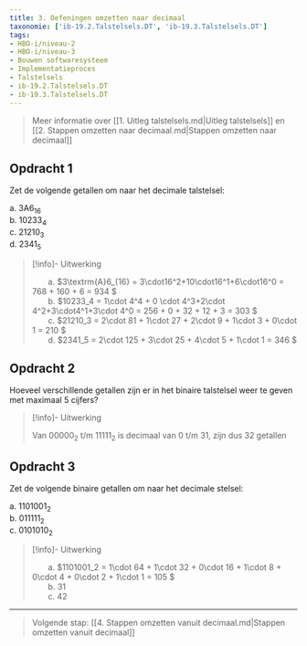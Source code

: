 ```yaml
---
title: 3. Oefeningen omzetten naar decimaal
taxonomie: ['ib-19.2.Talstelsels.DT', 'ib-19.3.Talstelsels.DT']
tags:
- HBO-i/niveau-2
- HBO-i/niveau-3
- Bouwen softwaresysteem
- Implementatieproces
- Talstelsels
- ib-19.2.Talstelsels.DT
- ib-19.3.Talstelsels.DT
---
```


> Meer informatie over [[1. Uitleg talstelsels.md|Uitleg talstelsels]]
> en [[2. Stappen omzetten naar decimaal.md|Stappen omzetten naar decimaal]]

## Opdracht 1

Zet de volgende getallen om naar het decimale talstelsel:

<!-- &nbsp;&nbsp;&nbsp;&nbsp;&nbsp;&nbsp; -->
a. $3\textrm{A}6_{16}$\
b. $10233_4$\
c. $21210_3$\
d. $2341_5$

> [!info]- Uitwerking
> 
> &nbsp;&nbsp;&nbsp;&nbsp;&nbsp;&nbsp;
> a. $3\textrm{A}6_{16} = 3\cdot16^2+10\cdot16^1+6\cdot16^0 =
> 768 + 160 + 6 = 934
> $\
> &nbsp;&nbsp;&nbsp;&nbsp;&nbsp;&nbsp;
> b. $10233_4 = 1\cdot 4^4 + 0 \cdot 4^3+2\cdot 4^2+3\cdot4^1+3\cdot 4^0 = 256 + 0 + 32 + 12 + 3 = 303
> $\
> &nbsp;&nbsp;&nbsp;&nbsp;&nbsp;&nbsp;
> c. $21210_3 = 2\cdot 81 + 1\cdot 27 + 2\cdot 9 + 1\cdot 3 + 0\cdot 1 = 210
> $\
> &nbsp;&nbsp;&nbsp;&nbsp;&nbsp;&nbsp;
> d. $2341_5 = 2\cdot 125 + 3\cdot 25 + 4\cdot 5 + 1\cdot 1 = 346
> $

## Opdracht 2

Hoeveel verschillende getallen zijn er in het binaire talstelsel weer te geven met maximaal 5 cijfers?

> [!info]- Uitwerking
>
> Van $00000_2$ t/m $11111_2$ is decimaal van 0 t/m 31, zijn dus 32 getallen

## Opdracht 3

Zet de volgende binaire getallen om naar het decimale stelsel:

a. $1101001_2$\
b. $011111_2$\
c. $0101010_2$

> [!info]- Uitwerking
> 
> &nbsp;&nbsp;&nbsp;&nbsp;&nbsp;&nbsp;
> a. $1101001_2 = 1\cdot 64 + 1\cdot 32 + 0\cdot 16 + 1\cdot 8 + 0\cdot 4 + 0\cdot 2 + 1\cdot 1 = 105
> $\
> &nbsp;&nbsp;&nbsp;&nbsp;&nbsp;&nbsp;
> b. $31$\
> &nbsp;&nbsp;&nbsp;&nbsp;&nbsp;&nbsp;
> c. $42$

---

> Volgende stap: [[4. Stappen omzetten vanuit decimaal.md|Stappen omzetten vanuit decimaal]]